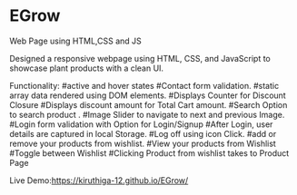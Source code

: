 # EGrow
Web Page using HTML,CSS and JS

Designed a responsive webpage using HTML, 
CSS, and JavaScript to showcase plant products with a clean UI.

Functionality:
#active and hover states
#Contact form validation.
#static array data rendered using DOM elements.
#Displays Counter for Discount Closure
#Displays discount amount for Total Cart amount.
#Search Option to search product .
#Image Slider to navigate to next and previous Image.
#Login form validation with Option for Login/Signup
#After Login, user details are captured in local Storage.
#Log off using icon Click.
#add or remove your products from wishlist.
#View your products from Wishlist
#Toggle between Wishlist 
#Clicking Product from wishlist takes to Product Page



Live Demo:https://kiruthiga-12.github.io/EGrow/
